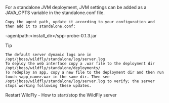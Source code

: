For a standalone JVM deployment, JVM settings can be added as a JAVA_OPTS variable in the standalone.conf file.

    Copy the agent path, update it according to your configuration and then add it to standalone.conf:

-agentpath:<install_dir>/spp-probe-0.1.3.jar

Tip

    The default server dynamic logs are in /opt/jboss/wildfly/standalone/log/server.log
    To deploy the web interface copy a .war file to the deployment dir /opt/jboss/wildfly/standalone/deployments/
    To redeploy an app, copy a new file to the deployment dir and then run touch <app_name>.war in the same dir. Then see /opt/jboss/wildfly/standalone/log/server.log to verify; the server stops working following these updates.

Restart WildFly - How to start/stop the WildFly server
